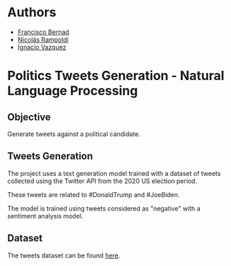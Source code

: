 # Authors
- [Francisco Bernad](https://github.com/FrBernad)
- [Nicolás Rampoldi](https://github.com/NicolasRampoldi)
- [Ignacio Vazquez](https://github.com/igvazquez)

# Politics Tweets Generation - Natural Language Processing

## Objective
Generate tweets against a political candidate.

## Tweets Generation
The project uses a text generation model trained with a dataset of tweets
collected using the Twitter API from the 2020 US election period. 

These tweets are related to #DonaldTrump and #JoeBiden. 

The model is trained using tweets considered as "negative" with a sentiment analysis model.

## Dataset
The tweets dataset can be found [here](https://www.kaggle.com/datasets/manchunhui/us-election-2020-tweets?resource=download).

